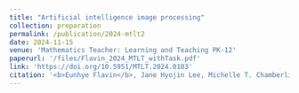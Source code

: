 ```yaml
---
title: "Artificial intelligence image processing"
collection: preparation
permalink: /publication/2024-mtlt2
date: 2024-11-15
venue: 'Mathematics Teacher: Learning and Teaching PK-12'
paperurl: '/files/Flavin_2024_MTLT_withTask.pdf'
link: 'https://doi.org/10.5951/MTLT.2024.0103'
citation: '<b>Eunhye Flavin</b>, Jane Hyojin Lee, Michelle T. Chamberline,  &quot;Matrices and AI image processing for K-12 students,&quot; accepted to <i>Mathematics Teacher: Learning and Teaching PK-12</i>, vol. 117, no. 11, pp. 848-852, 2024'
---
```

